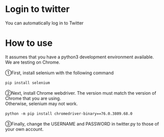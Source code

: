 # Login to twitter
You can automatically log in to Twitter

# How to use
It assumes that you have a python3 development environment available.<br>
We are testing on Chrome.<br><br>
①First, install selenium with the following command<br><br>
```pip install selenium```<br><br>
②Next, install Chrome webdriver.
The version must match the version of Chrome that you are using.<br>
Otherwise, selenium may not work.<br><br>
```python -m pip install chromedriver-binary==76.0.3809.68.0```<br><br>
③Finally, change the USERNAME and PASSWORD in twitter.py to those of your own account.<br>
